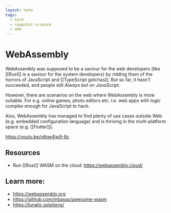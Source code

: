 ```yaml
---
layout: note
tags:
  - tech
  - computer-science
  - web
---
```


# WebAssembly

WebAssembly was supposed to be a saviour for the web developers (like [[Rust]] is a saviour for the system developers) by ridding them of the horrors of JavaScript and [[TypeScript gotchas]]. But so far, it hasn't succeeded, and people still _Always bet on JavaScript_.

However, there are scenarios on the web where WebAssembly is more suitable. For e.g. online games, photo editors etc. i.e. web apps with logic complex enough for JavaScript to hack.

Also, WebAssembly has managed to find plenty of use cases outside Web (e.g. embedded configuration language) and is thriving in the multi-platform space (e.g. [[Flutter]]).

https://youtu.be/o6qe4lw9-8c

## Resources

- Run [[Rust]] WASM on the cloud: https://webassembly.cloud/

## Learn more:

- https://webassembly.org
- https://github.com/mbasso/awesome-wasm
- https://lunatic.solutions/
